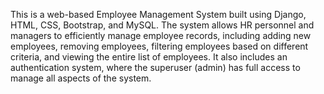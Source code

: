 This is a web-based Employee Management System built using Django, HTML, CSS, Bootstrap, and MySQL. The system allows HR personnel and managers to efficiently manage employee records, including adding new employees, removing employees, filtering employees based on different criteria, and viewing the entire list of employees. It also includes an authentication system, where the superuser (admin) has full access to manage all aspects of the system.

